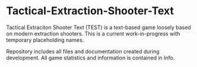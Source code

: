# Tactical-Extraction-Shooter-Text
Tactical Extraciton Shooter Text (TEST) is a text-based game loosely based on modern extraction shooters.
This is a current work-in-progress with temporary placeholding names.

Repository includes all files and documentation created during development.
All game statistics and information is contained in Info.
